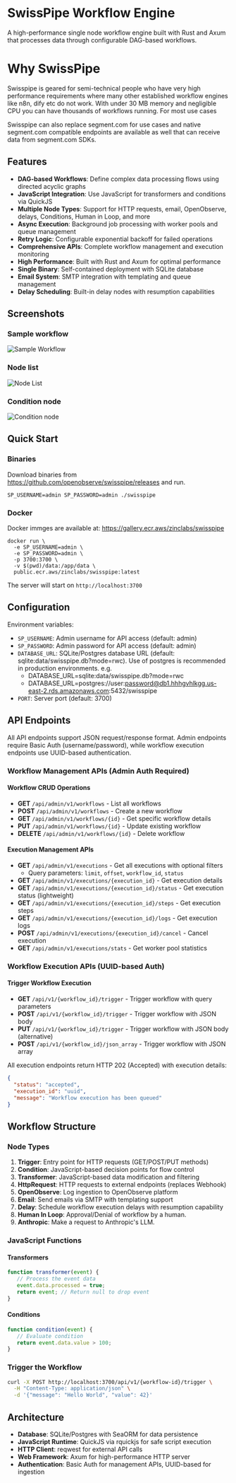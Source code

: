 # SwissPipe Workflow Engine

A high-performance single node workflow engine built with Rust and Axum that processes data through configurable DAG-based workflows.

# Why SwissPipe
Swisspipe is geared for semi-technical people who have very high performance requirements where many other established workflow engines like n8n, dify etc do not work. With under 30 MB memory and negligible CPU you can have thousands of workflows running. For most use cases 

Swisspipe can also replace segment.com for use cases and native segment.com compatible endpoints are available as well that can receive data from segment.com SDKs.

## Features

- **DAG-based Workflows**: Define complex data processing flows using directed acyclic graphs
- **JavaScript Integration**: Use JavaScript for transformers and conditions via QuickJS
- **Multiple Node Types**: Support for HTTP requests, email, OpenObserve, delays, Conditions, Human in Loop, and more
- **Async Execution**: Background job processing with worker pools and queue management
- **Retry Logic**: Configurable exponential backoff for failed operations
- **Comprehensive APIs**: Complete workflow management and execution monitoring
- **High Performance**: Built with Rust and Axum for optimal performance
- **Single Binary**: Self-contained deployment with SQLite database
- **Email System**: SMTP integration with templating and queue management
- **Delay Scheduling**: Built-in delay nodes with resumption capabilities

## Screenshots

### Sample workflow
![Sample Workflow](./screenshots/sample_workflow.png)

### Node list
![Node List](./screenshots/node_list.png)

### Condition node

![Condition node](./screenshots/condition_node.png)


## Quick Start

### Binaries

Download binaries from https://github.com/openobserve/swisspipe/releases and run.

```shell
SP_USERNAME=admin SP_PASSWORD=admin ./swisspipe 
```

### Docker

Docker immges are available at: https://gallery.ecr.aws/zinclabs/swisspipe

```shell
docker run \
  -e SP_USERNAME=admin \
  -e SP_PASSWORD=admin \
  -p 3700:3700 \
  -v $(pwd)/data:/app/data \
  public.ecr.aws/zinclabs/swisspipe:latest
```

The server will start on `http://localhost:3700`

## Configuration

Environment variables:

- `SP_USERNAME`: Admin username for API access (default: admin)
- `SP_PASSWORD`: Admin password for API access (default: admin)  
- `DATABASE_URL`: SQLite/Postgres database URL (default: sqlite:data/swisspipe.db?mode=rwc). Use of postgres is recommended in production environments. e.g.
  - DATABASE_URL=sqlite:data/swisspipe.db?mode=rwc
  - DATABASE_URL=postgres://user:password@db1.hhhgvhlkgg.us-east-2.rds.amazonaws.com:5432/swisspipe
- `PORT`: Server port (default: 3700)

## API Endpoints

All API endpoints support JSON request/response format. Admin endpoints require Basic Auth (username/password), while workflow execution endpoints use UUID-based authentication.

### Workflow Management APIs (Admin Auth Required)

#### Workflow CRUD Operations
- **GET** `/api/admin/v1/workflows` - List all workflows
- **POST** `/api/admin/v1/workflows` - Create a new workflow  
- **GET** `/api/admin/v1/workflows/{id}` - Get specific workflow details
- **PUT** `/api/admin/v1/workflows/{id}` - Update existing workflow
- **DELETE** `/api/admin/v1/workflows/{id}` - Delete workflow

#### Execution Management APIs
- **GET** `/api/admin/v1/executions` - Get all executions with optional filters
  - Query parameters: `limit`, `offset`, `workflow_id`, `status`
- **GET** `/api/admin/v1/executions/{execution_id}` - Get execution details
- **GET** `/api/admin/v1/executions/{execution_id}/status` - Get execution status (lightweight)
- **GET** `/api/admin/v1/executions/{execution_id}/steps` - Get execution steps
- **GET** `/api/admin/v1/executions/{execution_id}/logs` - Get execution logs
- **POST** `/api/admin/v1/executions/{execution_id}/cancel` - Cancel execution
- **GET** `/api/admin/v1/executions/stats` - Get worker pool statistics

### Workflow Execution APIs (UUID-based Auth)

#### Trigger Workflow Execution
- **GET** `/api/v1/{workflow_id}/trigger` - Trigger workflow with query parameters
- **POST** `/api/v1/{workflow_id}/trigger` - Trigger workflow with JSON body
- **PUT** `/api/v1/{workflow_id}/trigger` - Trigger workflow with JSON body (alternative)
- **POST** `/api/v1/{workflow_id}/json_array` - Trigger workflow with JSON array

All execution endpoints return HTTP 202 (Accepted) with execution details:
```json
{
  "status": "accepted",
  "execution_id": "uuid",
  "message": "Workflow execution has been queued"
}
```

## Workflow Structure

### Node Types

1. **Trigger**: Entry point for HTTP requests (GET/POST/PUT methods)
2. **Condition**: JavaScript-based decision points for flow control
3. **Transformer**: JavaScript-based data modification and filtering
4. **HttpRequest**: HTTP requests to external endpoints (replaces Webhook)
5. **OpenObserve**: Log ingestion to OpenObserve platform
6. **Email**: Send emails via SMTP with templating support
7. **Delay**: Schedule workflow execution delays with resumption capability
8. **Human In Loop**: Approval/Denial of workflow by a human.
9. **Anthropic**: Make a request to Anthropic's LLM.

### JavaScript Functions

#### Transformers
```javascript
function transformer(event) {
   // Process the event data
   event.data.processed = true;
   return event; // Return null to drop event
}
```

#### Conditions
```javascript
function condition(event) {
   // Evaluate condition
   return event.data.value > 100;
}
```

### Trigger the Workflow

```bash
curl -X POST http://localhost:3700/api/v1/{workflow-id}/trigger \
  -H "Content-Type: application/json" \
  -d '{"message": "Hello World", "value": 42}'
```

## Architecture

- **Database**: SQLite/Postgres with SeaORM for data persistence
- **JavaScript Runtime**: QuickJS via rquickjs for safe script execution
- **HTTP Client**: reqwest for external API calls
- **Web Framework**: Axum for high-performance HTTP server
- **Authentication**: Basic Auth for management APIs, UUID-based for ingestion

